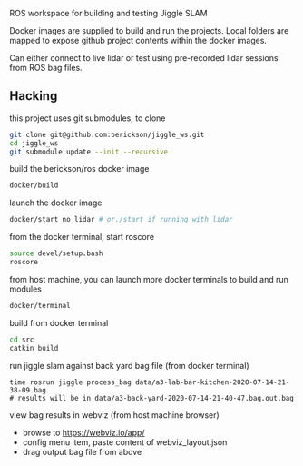 ROS workspace for building and testing Jiggle SLAM

Docker images are supplied to build and run the projects. Local folders are mapped to expose github project contents within the docker images.

Can either connect to live lidar or test using pre-recorded lidar sessions from ROS bag files.

## Hacking
this project uses git submodules, to clone
```bash
git clone git@github.com:berickson/jiggle_ws.git
cd jiggle_ws
git submodule update --init --recursive
```

build the berickson/ros docker image
```bash
docker/build
```
launch the docker image
```bash
docker/start_no_lidar # or./start if running with lidar
```
from the docker terminal, start roscore
```bash
source devel/setup.bash
roscore
```
from host machine, you can launch more docker terminals to build and run modules
```bash
docker/terminal
```
build from docker terminal
```bash
cd src
catkin build
```
run jiggle slam against back yard bag file (from docker terminal)
```
time rosrun jiggle process_bag data/a3-lab-bar-kitchen-2020-07-14-21-38-09.bag
# results will be in data/a3-back-yard-2020-07-14-21-40-47.bag.out.bag
```
view bag results in webviz (from host machine browser)
- browse to https://webviz.io/app/
- config menu item, paste content of webviz_layout.json
- drag output bag file from above
